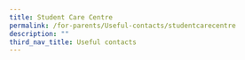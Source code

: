 ```yaml
---
title: Student Care Centre
permalink: /for-parents/Useful-contacts/studentcarecentre
description: ""
third_nav_title: Useful contacts
---
```


